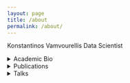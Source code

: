 ```yaml
---
layout: page
title: /about
permalink: /about/
---
```


Konstantinos Vamvourellis
Data Scientist

<details><summary>Academic Bio</summary>
<p>
<b>Education</b>
 - Ph.D. Statistics, LSE (2017-2021)
 - M.S. Mathematics, The Courant Institute, NYU (2013)   
 - B.S. Mathematics, Imperial College London (2011)   


<b>Research Interests</b>     
 - Applied Statistics
 - Bayesian Inference and Modeling
 - Latent Variable Models

 

<b>Experience</b>      
 - Research Scientist, Vencore Labs,  <a href="https://www.darpa.mil/program/probabilistic-programming-for-advancing-machine-learning" target="_blank">[PPAML]</a> (2014-16)    
 - Research Intern, Microsoft Research (2014)    
 - Research Associate, Courant Institute, NYU (2012)    

<b>Software</b>
 - Python
 - R
 - Stan
 - Matlab
 - git
 - linux
 - AWS


<b>Teaching</b>
 - Intro to Calculus, NYU
 - Graduate Linear Algebra, NYU

</p>
</details>

  

<details><summary>Publications</summary>
<p>
 -  <b>PhD Thesis: "Bayesian Inference Methods for Latent Variable Modelling"</b>
    K.Vamvourellis <a href="https://etheses.lse.ac.uk/4380/" target="_blank">[pdf]</a>   
 
 -  <b>Sequential Bayesian Inference for Factor Analysis</b>     
    K. Vamvourellis, K. Kalogeropoulos, I. Moustaki <a href="https://arxiv.org/abs/2201.11163" target="_blank">[arxiv pre-print]</a>   

 -  <b>Generalised Bayesian Structural Equation Modelling</b>     
    K. Vamvourellis, K. Kalogeropoulos, I. Moustaki <a href="https://arxiv.org/abs/2104.01603" target="_blank">[arxiv pre-print]</a>   

 -  <b>A Bayesian’s journey to a better research workflow</b>     
    K. Vamvourellis, M. Corvellec, Proceedings SciPy 2018 <a href="https://docs.google.com/viewer?url=https://github.com/bayesways/bayesways.github.io/raw/master/pubs/scipy.pdf" target="_blank">[pdf]</a> <a href="https://doi.org/10.25080/Majora-4af1f417-014" target="_blank">[DOI]</a>  

 -  <b>Case Study in Stan: Assessing the Safety of Rosiglitazone for the Treatment of Type 2 Diabetes</b>
    K. Vamvourellis, K. Kalogeropoulos, L. Phillips    
    Proceedings StanCon 2018 <a href="https://docs.google.com/viewer?url=https://github.com/bayesways/bayesways.github.io/raw/master/pubs/rosi.html" target="_blank">[html]</a>  <a href="https://doi.org/10.5281/zenodo.1285274" target="_blank">[DOI]</a>  
  
 -  <b>Algebraic (trapdoor) one-way functions: Constructions and applications.</b>
    Catalano, D., Fiore, D., Gennaro, R. and Vamvourellis, K., 2015.
    Theoretical Computer Science, 592, pp.143-165.

 -  <b>Algebraic (trapdoor) one-way functions and their applications.</b>
    Catalano, D., Fiore, D., Gennaro, R. and Vamvourellis, K., 2013.
    In Theory of Cryptography (pp. 680-699). Springer, Berlin, Heidelberg.
</p>
</details>


<details><summary>Talks</summary>
<p>
 
    LSE Statistics Department (Jan 26 2022) "Generalised Bayesian Structural Equation Models" <a href="https://docs.google.com/viewer?url=https://github.com/bayesways/bayesways.github.io/raw/master/talkfiles/lse2022/LSE_Dept_Presentation.pdf" target="_blank">[slides]</a>

    
    JSM 2019, Denver (July 27 - Aug 1) Biopharmaceutical Section  <a href="https://docs.google.com/viewer?url=https://github.com/bayesways/bayesways.github.io/raw/master/talkfiles/jsm_2019/jsm_poster.pdf" target="_blank">[poster]</a>

    
    Scipy 2018, Austin Texas (July 9-15 2018) (joint with Marianne Corvellec) "Should this Drug be Approved? A Bayesian’s Answer with Stan" <a href="https://www.youtube.com/watch?v=piQvcVala9I&index=33&t=0s&list=PLYx7XA2nY5Gd-tNhm79CNMe_qvi35PgUR" target="_blank">[video]</a> <a href="https://docs.google.com/viewer?url=https://github.com/bayesways/bayesways.github.io/raw/master/talkfiles/isba2018/slides.pdf" target="_blank">[slides]</a>

    
    ISBA World Meeting 2018, Edinburgh Scotland (June 24-29 2018) Session in "Modern Bayesian Methods in Clinical Trial Design and Drug Development" <a href="https://media.ed.ac.uk/media/Konstantinos+Vamvourellis.mp4/1_5t3ergkh/101835721" target="_blank">[video]</a> <a href="https://docs.google.com/viewer?url=https://github.com/bayesways/bayesways.github.io/raw/master/talkfiles/isba2018/slides.pdf" target="_blank">[slides]</a>

    
    BAYES2018: Bayesian Biostatistics, Homerton College, University of Cambridge, (June 20-22 2018) "Bayesian modeling for benefit-risk balance analysis" <a href="https://docs.google.com/viewer?url=https://github.com/bayesways/bayesways.github.io/raw/master/talkfiles/isba2018/slides.pdf" target="_blank">[slides]</a>


    
    Poster Session Workshop on Data Science Theory and Practice, LSE (March 2018) <a href="http://www.lse.ac.uk/Statistics/Events/Workshop-on-Data-Science-Theory-and-Practice" target="_blank">[Workshop website]</a>

    StanCon, Asilomar (Jan 2018) "Case Study in Stan: Assessing the safety of Rosiglitazone for the treatment of type II diabetes" <a href="https://docs.google.com/viewer?url=https://github.com/bayesways/bayesways.github.io/raw/master/talkfiles/stancon18/talkslides.pdf" target="_blank">[slides]</a> <a href="https://www.youtube.com/watch?v=Gt73VNaZLXA&feature=youtu.be" target="_blank">[video]</a> 

    
    Social Statistics Seminar, LSE (Nov 2017) 


    Poster Session <a href="http://www.stochastics.gr/meetings/iota/index.html" target="_blank">[Greek Stochastics]</a>  \\iota, Milos, Greece (July 2017) <a href="https://docs.google.com/viewer?url=https://github.com/bayesways/bayesways.github.io/raw/master/talkfileslkfiles/GreekStochastics17/stochastics_poster.pdf" target="_blank">[poster]</a> 


</p>
</details>
